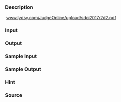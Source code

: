 
### Description
 www.lydsy.com/JudgeOnline/upload/sdoi2017r2d2.pdf
### Input

### Output

### Sample Input

### Sample Output

### Hint

### Source
